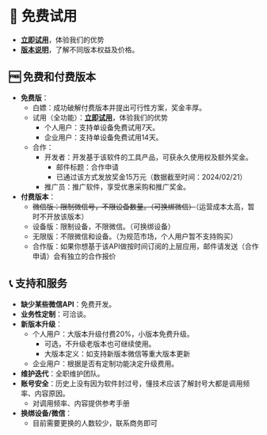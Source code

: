# 🚀 免费试用
- [**立即试用**](立即试用.md)，体验我们的优势
- [**版本说明**](版本说明.md)，了解不同版本权益及价格。


## 🆓 免费和付费版本

- **免费版**：
    - 白嫖：成功破解付费版本并提出可行性方案，奖金丰厚。
    - 试用（全功能）：[**立即试用**](立即试用.md)，体验我们的优势
        - 个人用户：支持单设备免费试用7天。
        - 企业用户：支持单设备免费试用14天。
    - 合作：
        - 开发者：开发基于该软件的工具产品，可获永久使用权及额外奖金。
            - 邮件标题：合作申请
            - 已通过该方式发放奖金15万元（数据截至时间：2024/02/21）
        - 推广员：推广软件，享受优惠采购和推广奖金。
- **付费版本**：
    - ~~微信版：限制微信号，不限设备数量。（可换绑微信）~~（运营成本太高，暂时不开放该版本）
    - 设备版：限制设备，不限微信。（可换绑设备）
    - 无限版：不限微信和设备。（为规范市场，个人用户暂不支持购买）
    - 合作版：如果你想基于该API做按时间订阅的上层应用，邮件请发送（合作申请）会有独立的合作报价

## 📞 支持和服务

- **缺少某些微信API**：免费开发。
- **业务性定制**：可洽谈。
- **新版本升级**：
    - 个人用户：大版本升级付费20%，小版本免费升级。
        - 可选，不升级老版本也可继续使用。
        - 大版本定义：如支持新版本微信等重大版本更新
    - 企业用户：根据是否有定制功能决定升级费用。
- **维护迭代**：全职维护团队。
- **账号安全**：历史上没有因为软件封过号，懂技术应该了解封号大都是调用频率、内容原因。
    - 对调用频率、内容提供参考手册
- **换绑设备/微信**：
    - 目前需要更换的人数较少，联系商务即可
